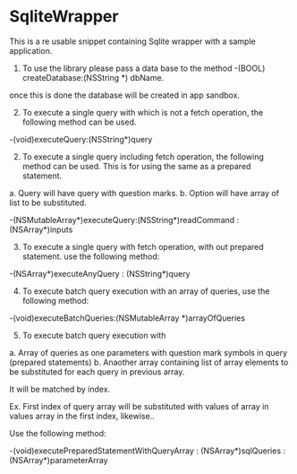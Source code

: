 # SqliteWrapper
This is a re usable snippet containing Sqlite wrapper with a sample application.

1. To use the library please pass a data base to the method -(BOOL) createDatabase:(NSString *) dbName.

once this is done the database will be created in app sandbox.

2. To execute a single query with which is not a fetch operation, the following method can be used.

-(void)executeQuery:(NSString*)query

2. To execute a single query including fetch operation, the following method can be used. This is for using 
the same as a prepared statement.

a. Query will have query with question marks.
b. Option will have array of list to be substituted.

-(NSMutableArray*)executeQuery:(NSString*)readCommand : (NSArray*)inputs

3. To execute a single query with fetch operation, with out prepared statement. use the following method:

-(NSArray*)executeAnyQuery : (NSString*)query

4. To execute batch query execution with an array of queries, use the following method:

-(void)executeBatchQueries:(NSMutableArray *)arrayOfQueries

5. To execute batch query execution with 

a. Array of queries as one parameters with question mark symbols in query (prepared statements)
b. Anaother array containing list of array elements to be substituted for each query in previous array.

It will be matched by index. 

Ex. First index of query array will be substituted with values of array in values array in the first index, likewise..

Use the following method:

-(void)executePreparedStatementWithQueryArray : (NSArray*)sqlQueries : (NSArray*)parameterArray
